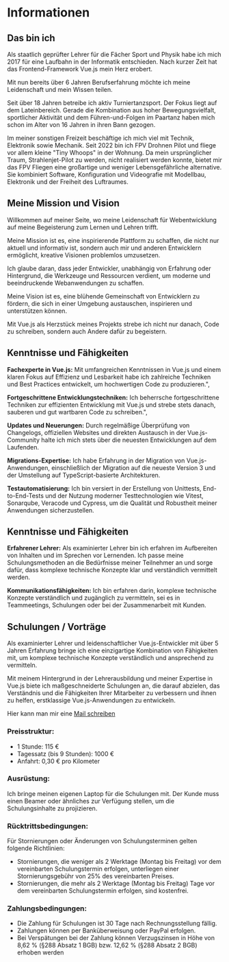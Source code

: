 # Informationen

## Das bin ich

Als staatlich geprüfter Lehrer für die Fächer Sport und Physik habe ich mich 2017 für eine Laufbahn in der Informatik entschieden. Nach kurzer Zeit hat das Frontend-Framework Vue.js mein Herz erobert.

Mit nun bereits über 6 Jahren Berufserfahrung möchte ich meine Leidenschaft und mein Wissen teilen.

Seit über 18 Jahren betreibe ich aktiv Turniertanzsport. Der Fokus liegt auf dem Lateinbereich. Gerade die Kombination aus hoher Bewegungsvielfalt, sportlicher Aktivität und dem Führen-und-Folgen im Paartanz haben mich schon im Alter von 16 Jahren in ihren Bann gezogen.

Im meiner sonstigen Freizeit beschäftige ich mich viel mit Technik, Elektronik sowie Mechanik. Seit 2022 bin ich FPV Drohnen Pilot und fliege vor allem kleine "Tiny Whoops" in der Wohnung. Da mein ursprünglicher Traum, Strahlenjet-Pilot zu werden, nicht realisiert werden konnte, bietet mir das FPV Fliegen eine großartige und weniger Lebensgefährliche alternative. Sie kombiniert Software, Konfiguration und Videografie mit Modellbau, Elektronik und der Freiheit des Luftraumes.

## Meine Mission und Vision

Willkommen auf meiner Seite, wo meine Leidenschaft für Webentwicklung auf meine Begeisterung zum Lernen und Lehren trifft.

Meine Mission ist es, eine inspirierende Plattform zu schaffen, die nicht nur aktuell und informativ ist, sondern auch mir und anderen Entwicklern ermöglicht, kreative Visionen problemlos umzusetzen.

Ich glaube daran, dass jeder Entwickler, unabhängig von Erfahrung oder Hintergrund, die Werkzeuge und Ressourcen verdient, um moderne und beeindruckende Webanwendungen zu schaffen.

Meine Vision ist es, eine blühende Gemeinschaft von Entwicklern zu fördern, die sich in einer Umgebung austauschen, inspirieren und unterstützen können.

Mit Vue.js als Herzstück meines Projekts strebe ich nicht nur danach, Code zu schreiben, sondern auch Andere dafür zu begeistern.

## Kenntnisse und Fähigkeiten

<strong>Fachexperte in Vue.js:</strong>
Mit umfangreichen Kenntnissen in Vue.js und einem klaren Fokus auf Effizienz und Lesbarkeit habe ich zahlreiche Techniken und Best Practices entwickelt, um hochwertigen Code zu produzieren.",

<strong>Fortgeschrittene Entwicklungstechniken:</strong>
Ich beherrsche fortgeschrittene Techniken zur effizienten Entwicklung mit Vue.js und strebe stets danach, sauberen und gut wartbaren Code zu schreiben.",

<strong>Updates und Neuerungen:</strong> Durch regelmäßige Überprüfung von Changelogs, offiziellen Websites und direkten Austausch in der Vue.js-Community halte ich mich stets über die neuesten Entwicklungen auf dem Laufenden.

<strong>Migrations-Expertise:</strong> Ich habe Erfahrung in der Migration von Vue.js-Anwendungen, einschließlich der Migration auf die neueste Version 3 und der Umstellung auf TypeScript-basierte Architekturen.

<strong>Testautomatisierung:</strong> Ich bin versiert in der Erstellung von Unittests, End-to-End-Tests und der Nutzung moderner Testtechnologien wie Vitest, Sonarqube, Veracode und Cypress, um die Qualität und Robustheit meiner Anwendungen sicherzustellen.

## Kenntnisse und Fähigkeiten

<strong>Erfahrener Lehrer:</strong> Als examinierter Lehrer bin ich erfahren im Aufbereiten von Inhalten und im Sprechen vor Lernenden. Ich passe meine Schulungsmethoden an die Bedürfnisse meiner Teilnehmer an und sorge dafür, dass komplexe technische Konzepte klar und verständlich vermittelt werden.

<strong>Kommunikationsfähigkeiten:</strong> Ich bin erfahren darin, komplexe technische Konzepte verständlich und zugänglich zu vermitteln, sei es in Teammeetings, Schulungen oder bei der Zusammenarbeit mit Kunden.


## Schulungen / Vorträge

Als examinierter Lehrer und leidenschaftlicher Vue.js-Entwickler mit über 5 Jahren Erfahrung bringe ich eine einzigartige Kombination von Fähigkeiten mit, um komplexe technische Konzepte verständlich und ansprechend zu vermitteln.

Mit meinem Hintergrund in der Lehrerausbildung und meiner Expertise in Vue.js biete ich maßgeschneiderte Schulungen an, die darauf abzielen, das Verständnis und die Fähigkeiten Ihrer Mitarbeiter zu verbessern und ihnen zu helfen, erstklassige Vue.js-Anwendungen zu entwickeln.

Hier kann man mir eine [Mail schreiben](mailto:fischerdavid1987@gmail.com)

### Preisstruktur:

* 1 Stunde: 115 €
* Tagessatz (bis 9 Stunden): 1000 €
* Anfahrt: 0,30 € pro Kilometer

### Ausrüstung:

Ich bringe meinen eigenen Laptop für die Schulungen mit. Der Kunde muss einen Beamer oder ähnliches zur Verfügung stellen, um die Schulungsinhalte zu projizieren.

### Rücktrittsbedingungen:

Für Stornierungen oder Änderungen von Schulungsterminen gelten folgende Richtlinien:

* Stornierungen, die weniger als 2 Werktage (Montag bis Freitag) vor dem vereinbarten Schulungstermin erfolgen, unterliegen einer Stornierungsgebühr von 25% des vereinbarten Preises.
* Stornierungen, die mehr als 2 Werktage (Montag bis Freitag) Tage vor dem vereinbarten Schulungstermin erfolgen, sind kostenfrei.

### Zahlungsbedingungen:

* Die Zahlung für Schulungen ist 30 Tage nach Rechnungsstellung fällig.
* Zahlungen können per Banküberweisung oder PayPal erfolgen.
* Bei Verspätungen bei der Zahlung können Verzugszinsen in Höhe von 8,62 % (§288 Absatz 1 BGB) bzw. 12,62 % (§288 Absatz 2 BGB) erhoben werden